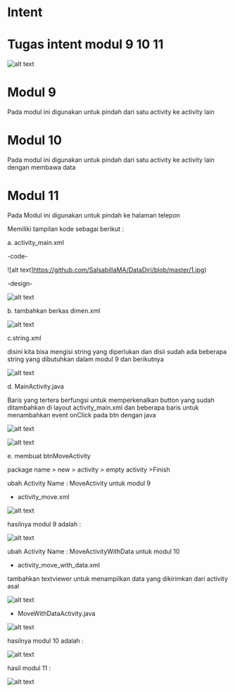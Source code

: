 # Intent
# Tugas intent modul 9 10 11

![alt text](https://github.com/SalsabillaMA/DataDiri/blob/master/hasil1.jpg)

# Modul 9
Pada modul ini digunakan untuk pindah dari satu activity ke activity lain
# Modul 10
Pada modul ini digunakan untuk pindah dari satu activity ke activity lain dengan membawa data
# Modul 11
Pada Modul ini digunakan untuk pindah ke halaman telepon

Memiliki tampilan kode sebagai berikut :

a. activity_main.xml

-code-

![alt text]https://github.com/SalsabillaMA/DataDiri/blob/master/1.jpg)

-design-

![alt text](https://github.com/SalsabillaMA/DataDiri/blob/master/2.jpg)

b. tambahkan berkas dimen.xml

![alt text](https://github.com/SalsabillaMA/DataDiri/blob/master/3.jpg)

c.string.xml

disini kita bisa mengisi string yang diperlukan dan disii sudah ada beberapa string yang dibutuhkan dalam modul 9 dan berikutnya

![alt text](https://github.com/SalsabillaMA/DataDiri/blob/master/4.jpg)

d. MainActivity.java

Baris yang tertera berfungsi untuk memperkenalkan button yang sudah ditambahkan di layout activity_main.xml dan beberapa baris untuk menambahkan event onClick pada btn dengan java

![alt text](https://github.com/SalsabillaMA/DataDiri/blob/master/5.jpg)


![alt text](https://github.com/SalsabillaMA/DataDiri/blob/master/6.jpg)

e. membuat btnMoveActivity

package name > new > activity > empty activity >Finish

ubah Activity Name : MoveActivity untuk modul 9

- activity_move.xml

![alt text](https://github.com/SalsabillaMA/DataDiri/blob/master/7.jpg)

hasilnya modul 9 adalah :

![alt text](https://github.com/SalsabillaMA/DataDiri/blob/master/hasil2.jpg)

ubah Activity Name : MoveActivityWithData untuk modul 10

- activity_move_with_data.xml

tambahkan textviewer untuk menampilkan data yang dikirimkan dari activity asal

![alt text](https://github.com/SalsabillaMA/DataDiri/blob/master/8.jpg)

- MoveWithDataActivity.java

![alt text](https://github.com/SalsabillaMA/DataDiri/blob/master/9.jpg)

hasilnya modul 10 adalah :

![alt text](https://github.com/SalsabillaMA/DataDiri/blob/master/hasil3.jpg)

hasil modul 11 :

![alt text](https://github.com/SalsabillaMA/DataDiri/blob/master/hasil4.jpg)






